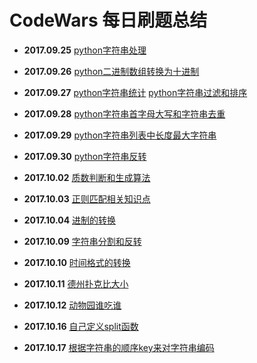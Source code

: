 # CodeWars 每日刷题总结
- **2017.09.25**
[python字符串处理][1]
- **2017.09.26**
[python二进制数组转换为十进制][2]
- **2017.09.27**
[python字符串统计][3]
[python字符串过滤和排序][4]
- **2017.09.28**
[python字符串首字母大写和字符串去重][5]
- **2017.09.29**
[python字符串列表中长度最大字符串][6]
- **2017.09.30**
[python字符串反转][7]
- **2017.10.02**
[质数判断和生成算法][8]
- **2017.10.03**
[正则匹配相关知识点][9]
- **2017.10.04**
[进制的转换][10]
- **2017.10.09**
[字符串分割和反转][11]
- **2017.10.10**
[时间格式的转换][12]
- **2017.10.11**
[德州扑克比大小][13]
- **2017.10.12**
[动物园谁吃谁][14]
- **2017.10.16**
[自己定义split函数][15]
- **2017.10.17**
[根据字符串的顺序key来对字符串编码][16]

  [1]: https://www.zybuluo.com/aloyschen/note/899598
  [2]: https://www.zybuluo.com/aloyschen/note/899615
  [3]: https://www.zybuluo.com/aloyschen/note/899632
  [4]: https://www.zybuluo.com/aloyschen/note/899895
  [5]: https://www.zybuluo.com/aloyschen/note/901785
  [6]: https://www.zybuluo.com/aloyschen/note/903080
  [7]: https://www.zybuluo.com/aloyschen/note/903517
  [8]: https://www.zybuluo.com/aloyschen/note/904764
  [9]: https://www.zybuluo.com/aloyschen/note/905194
  [10]: https://www.zybuluo.com/aloyschen/note/905682
  [11]: https://www.zybuluo.com/aloyschen/note/909103
  [12]: https://www.zybuluo.com/aloyschen/note/911907
  [13]: https://www.zybuluo.com/aloyschen/note/910553
  [14]: https://www.zybuluo.com/aloyschen/note/913195
  [15]: https://www.zybuluo.com/aloyschen/note/917384
  [16]: https://www.zybuluo.com/aloyschen/note/918668
